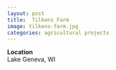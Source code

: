 ```yaml
---
layout: post
title:  Tilkens Farm
image: tilkens-farm.jpg
categories: agricultural projects
---
```


**Location**  
Lake Geneva, WI